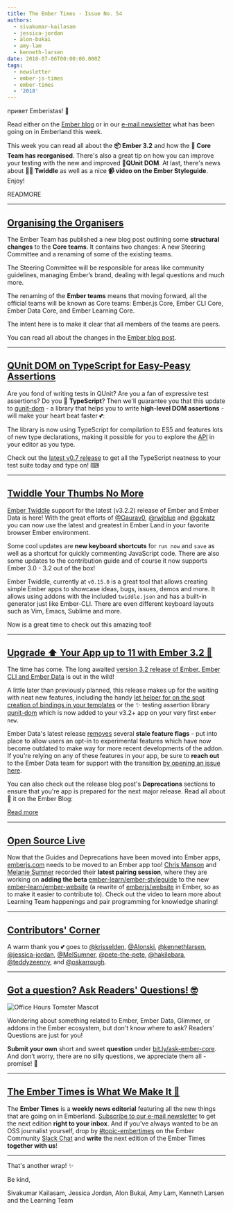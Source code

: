 ```yaml
---
title: The Ember Times - Issue No. 54
authors:
  - sivakumar-kailasam
  - jessica-jordan
  - alon-bukai
  - amy-lam
  - kenneth-larsen
date: 2018-07-06T00:00:00.000Z
tags:
  - newsletter
  - ember-js-times
  - ember-times
  - '2018'
---
```



привет Emberistas! 🐹

Read either on the [Ember blog](https://www.emberjs.com/blog/2018/07/06/the-ember-times-issue-54.html) or in our [e-mail newsletter](https://the-emberjs-times.ongoodbits.com/2018/07/06/the-ember-times-issue-54) what has been going on in Emberland this week.


This week you can read all about the **📦 Ember 3.2** and how the **🐹 Core Team has reorganised**.
There's also a great tip on how you can improve your testing with the new and improved **🚀QUnit DOM**.
At last, there's news about **👩‍💻 Twiddle** as well as a nice **📹 video on the Ember Styleguide**. Enjoy!

READMORE

---

## [Organising the Organisers](https://emberjs.com/blog/2018/06/30/organizing-our-contributors.html)
The Ember Team has published a new blog post outlining some **structural changes** to the **Core teams**. It contains two changes: A new Steering Committee and a renaming of some of the existing teams.

The Steering Committee will be responsible for areas like community guidelines, managing Ember’s brand, dealing with legal questions and much more.

The renaming of the **Ember teams** means that moving forward, all the official teams will be known as Core teams: Ember.js Core, Ember CLI Core, Ember Data Core, and Ember Learning Core.

The intent here is to make it clear that all members of the teams are peers.

You can read all about the changes in the [Ember blog post](https://emberjs.com/blog/2018/06/30/organizing-our-contributors.html).

---

## [QUnit DOM on TypeScript for Easy-Peasy Assertions](https://github.com/simplabs/qunit-dom/pull/96)

Are you fond of writing tests in QUnit? Are you a fan of expressive test assertions? Do you 💙 **TypeScript**?
Then we'll guarantee you that this update to [qunit-dom](https://github.com/simplabs/qunit-dom) -
a library that helps you to write **high-level DOM assertions** - will make your heart beat faster 💕:

The library is now using TypeScript for compilation to ES5 and features lots of new type declarations,
making it possible for you to explore the [API](https://github.com/simplabs/qunit-dom/blob/master/API.md)
in your editor as you type.

Check out the [latest v0.7 release](https://github.com/simplabs/qunit-dom/blob/v0.7.0/CHANGELOG.md) to
get all the TypeScript neatness to your test suite today and type on! ⌨

---

## [Twiddle Your Thumbs No More](https://ember-twiddle.com/)

[Ember Twiddle](https://ember-twiddle.com/) support for the latest (v3.2.2) release of Ember and Ember Data is here! With the great efforts of [@Gaurav0](https://github.com/Gaurav0), [@rwjblue](https://github.com/rwjblue) and [@gokatz](https://github.com/gokatz) you can now use the latest and greatest in Ember Land in your favorite browser Ember environment.

Some cool updates are **new keyboard shortcuts** for `run now` and `save` as well as a shortcut for quickly commenting JavaScript code.
There are also some updates to the contribution guide and of course it now supports Ember 3.0 - 3.2 out of the box!

Ember Twiddle, currently at `v0.15.0` is a great tool that allows creating simple Ember apps to showcase ideas, bugs, issues, demos and more. It allows using addons with the included `twiddle.json` and has a built-in generator just like Ember-CLI. There are even different keyboard layouts such as Vim, Emacs, Sublime and more.

Now is a great time to check out this amazing tool!

---

## [Upgrade ⬆️ Your App up to 11 with Ember 3.2 🐹](https://www.emberjs.com/blog/2018/07/02/ember-3-2-released.html)

The time has come. The long awaited [version 3.2 release of Ember, Ember CLI and Ember Data](https://www.emberjs.com/blog/2018/07/02/ember-3-2-released.html) is out in the wild!

A little later than previously planned, this release makes up for the waiting with neat new features,
including the handy [let helper for on the spot creation of bindings in your templates](https://emberjs.github.io/rfcs/0286-block-let-template-helper.html) or
the ✨ testing assertion library [qunit-dom](https://github.com/simplabs/qunit-dom)
which is now added to your v3.2+ app on your very first `ember new`.

Ember Data's latest release
[removes](https://www.emberjs.com/blog/2018/07/02/ember-3-2-released.html#toc_ember-data-feature-flag-removal-2-of-4) several **stale feature flags** -
put into place to allow users an opt-in to experimental features which have now become outdated
to make way for more recent developments of the addon.
If you're relying on any of these features in your app, be sure to
**reach out** to the Ember Data team for support with the transition [by opening an issue here](https://github.com/emberjs/data/issues).

You can also check out the release blog post's **Deprecations** sections to ensure that you're app is prepared for the
next major release. Read all about 👀 it on the Ember Blog:

<div class="blog-row">
  <a class="ember-button"
    href="https://www.emberjs.com/blog/2018/07/02/ember-3-2-released.html"
    target="blog"
    aria-label="Read more about the 3.2 Ember release on the Ember blog">Read more</a>
</div>

---

## [Open Source Live](https://www.youtube.com/watch?v=Dx0vfMyQJMU&feature=youtu.be)
Now that the Guides and Deprecations have been moved into Ember apps, [emberjs.com](https://emberjs.com/) needs to be moved to an Ember app too! [Chris Manson](https://github.com/mansona) and [Melanie Sumner](https://github.com/MelSumner) recorded their **latest pairing session**, where they are working on **adding the beta** [ember-learn/ember-styleguide](https://github.com/ember-learn/ember-styleguide) to the new [ember-learn/ember-website](https://github.com/ember-learn/ember-website) (a rewrite of [emberjs/website](https://github.com/emberjs/website) in Ember, so as to make it easier to contribute to). Check out the video to learn more about Learning Team happenings and pair programming for knowledge sharing!

---

## [Contributors' Corner](https://guides.emberjs.com/v3.2.0/contributing/repositories/)

A warm thank you 💕 goes to [@krisselden](https://github.com/krisselden), [@Alonski](https://github.com/Alonski), [@kennethlarsen](https://github.com/kennethlarsen), [@jessica-jordan](https://github.com/jessica-jordan), [@MelSumner](https://github.com/MelSumner), [@pete-the-pete](https://github.com/pete-the-pete), [@hakilebara](https://github.com/hakilebara), [@teddyzeenny](https://github.com/teddyzeenny), and [@oskarrough](https://github.com/oskarrough).

---

## [Got a question? Ask Readers' Questions! 🤓](https://docs.google.com/forms/d/e/1FAIpQLScqu7Lw_9cIkRtAiXKitgkAo4xX_pV1pdCfMJgIr6Py1V-9Og/viewform)

<div class="blog-row">
  <img class="float-right small transparent padded" alt="Office Hours Tomster Mascot" title="Readers' Questions" src="/images/tomsters/officehours.png" />

  <p>Wondering about something related to Ember, Ember Data, Glimmer, or addons in the Ember ecosystem, but don't know where to ask? Readers’ Questions are just for you!</p>

<p><strong>Submit your own</strong> short and sweet <strong>question</strong> under <a href="https://bit.ly/ask-ember-core" target="rq">bit.ly/ask-ember-core</a>. And don’t worry, there are no silly questions, we appreciate them all - promise! 🤞</p>

</div>

---

## [The Ember Times is What We Make It 🙌](https://embercommunity.slack.com/messages/C8P6UPWNN/)

The **Ember Times** is a **weekly news editorial** featuring all the new things that are going on in Emberland.
[Subscribe to our e-mail newsletter](https://the-emberjs-times.ongoodbits.com/) to get the next edition **right to your inbox**.
And if you've always wanted to be an OSS journalist yourself,
drop by [#topic-embertimes](https://embercommunity.slack.com/messages/C8P6UPWNN/)
on the Ember Community [Slack Chat](https://ember-community-slackin.herokuapp.com/)
and **write** the next edition of the Ember Times **together with us**!


---


That's another wrap!  ✨

Be kind,

Sivakumar Kailasam, Jessica Jordan, Alon Bukai, Amy Lam, Kenneth Larsen and the Learning Team

